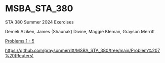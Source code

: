 # MSBA_STA_380
 STA 380 Summer 2024 Exercises  
 
 Demeli Aziken, James (Shaunak) Divine, Maggie Kleman, Grayson Merritt

[Problems 1 - 5](https://github.com/graysonmerritt/MSBA_STA_380/tree/main/Problems%201-5)

https://github.com/graysonmerritt/MSBA_STA_380/tree/main/Problem%207%20(Reuters)


